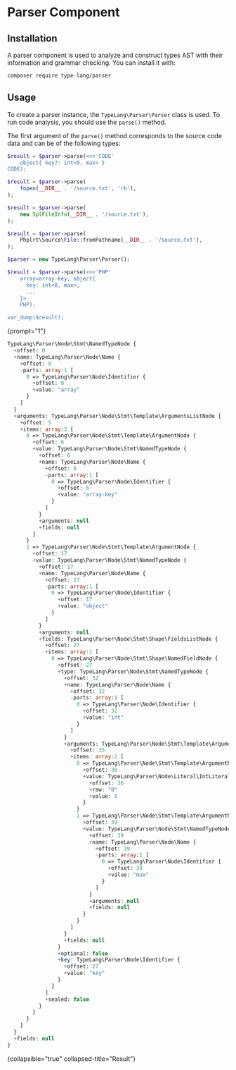 # Parser Component

## Installation

A parser component is used to analyze and construct types AST with their
information and grammar checking. You can install it with:

```bash
composer require type-lang/parser
```

## Usage

To create a parser instance, the `TypeLang\Parser\Parser` class is used.
To run code analysis, you should use the `parse()` method.

<deflist>
<def title="Method signature">

The first argument of the `parse()` method corresponds to the source code data
and can be of the following types:

<tabs>
  <tab title="string">

  ```php
  $result = $parser->parse(<<<'CODE'
      object{ key?: int<0, max> }
  CODE);
  ```
  </tab>
  <tab title="resource (stream)">
  
  ```php
  $result = $parser->parse(
      fopen(__DIR__ . '/source.txt', 'rb'),
  );
  ```
  </tab>
  <tab title="SplFileInfo">

  ```php
  $result = $parser->parse(
      new SplFileInfo(__DIR__ . '/source.txt'),
  );
  ```
  </tab>
  <tab title="ReadableInterface">

  ```php
  $result = $parser->parse(
      Phplrt\Source\File::fromPathname(__DIR__ . '/source.txt'),
  );
  ```
  </tab>
</tabs>
</def>
</deflist>

```php
$parser = new TypeLang\Parser\Parser();

$result = $parser->parse(<<<'PHP'
    array<array-key, object{
      key: int<0, max>,
      ...
    }>
    PHP);

var_dump($result);
```
{prompt="1"}


```php
TypeLang\Parser\Node\Stmt\NamedTypeNode {
  +offset: 0
  +name: TypeLang\Parser\Node\Name {
    +offset: 0
    -parts: array:1 [
      0 => TypeLang\Parser\Node\Identifier {
        +offset: 0
        +value: "array"
      }
    ]
  }
  +arguments: TypeLang\Parser\Node\Stmt\Template\ArgumentsListNode {
    +offset: 5
    +items: array:2 [
      0 => TypeLang\Parser\Node\Stmt\Template\ArgumentNode {
        +offset: 6
        +value: TypeLang\Parser\Node\Stmt\NamedTypeNode {
          +offset: 6
          +name: TypeLang\Parser\Node\Name {
            +offset: 6
            -parts: array:1 [
              0 => TypeLang\Parser\Node\Identifier {
                +offset: 6
                +value: "array-key"
              }
            ]
          }
          +arguments: null
          +fields: null
        }
      }
      1 => TypeLang\Parser\Node\Stmt\Template\ArgumentNode {
        +offset: 17
        +value: TypeLang\Parser\Node\Stmt\NamedTypeNode {
          +offset: 17
          +name: TypeLang\Parser\Node\Name {
            +offset: 17
            -parts: array:1 [
              0 => TypeLang\Parser\Node\Identifier {
                +offset: 17
                +value: "object"
              }
            ]
          }
          +arguments: null
          +fields: TypeLang\Parser\Node\Stmt\Shape\FieldsListNode {
            +offset: 27
            +items: array:1 [
              0 => TypeLang\Parser\Node\Stmt\Shape\NamedFieldNode {
                +offset: 27
                +type: TypeLang\Parser\Node\Stmt\NamedTypeNode {
                  +offset: 32
                  +name: TypeLang\Parser\Node\Name {
                    +offset: 32
                    -parts: array:1 [
                      0 => TypeLang\Parser\Node\Identifier {
                        +offset: 32
                        +value: "int"
                      }
                    ]
                  }
                  +arguments: TypeLang\Parser\Node\Stmt\Template\ArgumentsListNode {
                    +offset: 35
                    +items: array:2 [
                      0 => TypeLang\Parser\Node\Stmt\Template\ArgumentNode {
                        +offset: 36
                        +value: TypeLang\Parser\Node\Literal\IntLiteralNode {
                          +offset: 36
                          +raw: "0"
                          +value: 0
                        }
                      }
                      1 => TypeLang\Parser\Node\Stmt\Template\ArgumentNode {
                        +offset: 39
                        +value: TypeLang\Parser\Node\Stmt\NamedTypeNode {
                          +offset: 39
                          +name: TypeLang\Parser\Node\Name {
                            +offset: 39
                            -parts: array:1 [
                              0 => TypeLang\Parser\Node\Identifier {
                                +offset: 39
                                +value: "max"
                              }
                            ]
                          }
                          +arguments: null
                          +fields: null
                        }
                      }
                    ]
                  }
                  +fields: null
                }
                +optional: false
                +key: TypeLang\Parser\Node\Identifier {
                  +offset: 27
                  +value: "key"
                }
              }
            ]
            +sealed: false
          }
        }
      }
    ]
  }
  +fields: null
}
```
{collapsible="true" collapsed-title="Result"}